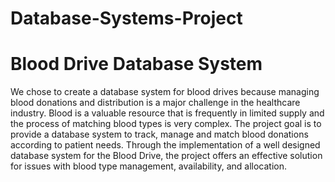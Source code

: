# Database-Systems-Project
<h1>Blood Drive Database System</h1>
<p>We chose to create a database system for blood drives because managing blood donations and distribution is a major challenge in the healthcare industry. Blood is a valuable resource that is frequently in limited supply and the process of matching blood types is very complex. The project goal is to provide a database system to track, manage and match blood donations according to patient needs. Through the implementation of a well designed database system for the Blood Drive, the project offers an effective solution for issues with blood type management, availability, and allocation. 
</p>
